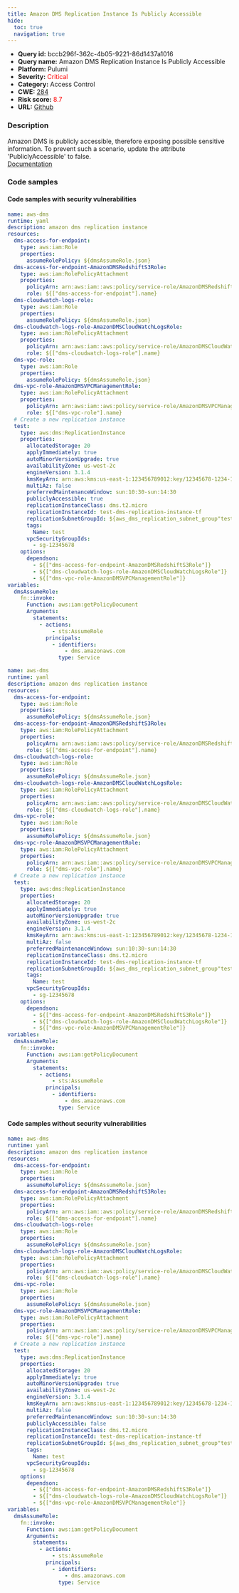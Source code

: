 ```yaml
---
title: Amazon DMS Replication Instance Is Publicly Accessible
hide:
  toc: true
  navigation: true
---
```


<style>
  .highlight .hll {
    background-color: #ff171742;
  }
  .md-content {
    max-width: 1100px;
    margin: 0 auto;
  }
</style>

-   **Query id:** bccb296f-362c-4b05-9221-86d1437a1016
-   **Query name:** Amazon DMS Replication Instance Is Publicly Accessible
-   **Platform:** Pulumi
-   **Severity:** <span style="color:#ff0000">Critical</span>
-   **Category:** Access Control
-   **CWE:** <a href="https://cwe.mitre.org/data/definitions/284.html" onclick="newWindowOpenerSafe(event, 'https://cwe.mitre.org/data/definitions/284.html')">284</a>
-   **Risk score:** <span style="color:#ff0000">8.7</span>
-   **URL:** [Github](https://github.com/Checkmarx/kics/tree/master/assets/queries/pulumi/aws/amazon_dms_replication_instance_is_publicly_accessible)

### Description
Amazon DMS is publicly accessible, therefore exposing possible sensitive information. To prevent such a scenario, update the attribute 'PubliclyAccessible' to false.<br>
[Documentation](https://www.pulumi.com/registry/packages/aws/api-docs/dms/replicationinstance/)

### Code samples
#### Code samples with security vulnerabilities
```yaml title="Positive test num. 1 - yaml file" hl_lines="44"
name: aws-dms
runtime: yaml
description: amazon dms replication instance
resources:
  dms-access-for-endpoint:
    type: aws:iam:Role
    properties:
      assumeRolePolicy: ${dmsAssumeRole.json}
  dms-access-for-endpoint-AmazonDMSRedshiftS3Role:
    type: aws:iam:RolePolicyAttachment
    properties:
      policyArn: arn:aws:iam::aws:policy/service-role/AmazonDMSRedshiftS3Role
      role: ${["dms-access-for-endpoint"].name}
  dms-cloudwatch-logs-role:
    type: aws:iam:Role
    properties:
      assumeRolePolicy: ${dmsAssumeRole.json}
  dms-cloudwatch-logs-role-AmazonDMSCloudWatchLogsRole:
    type: aws:iam:RolePolicyAttachment
    properties:
      policyArn: arn:aws:iam::aws:policy/service-role/AmazonDMSCloudWatchLogsRole
      role: ${["dms-cloudwatch-logs-role"].name}
  dms-vpc-role:
    type: aws:iam:Role
    properties:
      assumeRolePolicy: ${dmsAssumeRole.json}
  dms-vpc-role-AmazonDMSVPCManagementRole:
    type: aws:iam:RolePolicyAttachment
    properties:
      policyArn: arn:aws:iam::aws:policy/service-role/AmazonDMSVPCManagementRole
      role: ${["dms-vpc-role"].name}
  # Create a new replication instance
  test:
    type: aws:dms:ReplicationInstance
    properties:
      allocatedStorage: 20
      applyImmediately: true
      autoMinorVersionUpgrade: true
      availabilityZone: us-west-2c
      engineVersion: 3.1.4
      kmsKeyArn: arn:aws:kms:us-east-1:123456789012:key/12345678-1234-1234-1234-123456789012
      multiAz: false
      preferredMaintenanceWindow: sun:10:30-sun:14:30
      publiclyAccessible: true
      replicationInstanceClass: dms.t2.micro
      replicationInstanceId: test-dms-replication-instance-tf
      replicationSubnetGroupId: ${aws_dms_replication_subnet_group"test-dms-replication-subnet-group-tf"[%!s(MISSING)].id}
      tags:
        Name: test
      vpcSecurityGroupIds:
        - sg-12345678
    options:
      dependson:
        - ${["dms-access-for-endpoint-AmazonDMSRedshiftS3Role"]}
        - ${["dms-cloudwatch-logs-role-AmazonDMSCloudWatchLogsRole"]}
        - ${["dms-vpc-role-AmazonDMSVPCManagementRole"]}
variables:
  dmsAssumeRole:
    fn::invoke:
      Function: aws:iam:getPolicyDocument
      Arguments:
        statements:
          - actions:
              - sts:AssumeRole
            principals:
              - identifiers:
                  - dms.amazonaws.com
                type: Service
```
```yaml title="Positive test num. 2 - yaml file" hl_lines="35"
name: aws-dms
runtime: yaml
description: amazon dms replication instance
resources:
  dms-access-for-endpoint:
    type: aws:iam:Role
    properties:
      assumeRolePolicy: ${dmsAssumeRole.json}
  dms-access-for-endpoint-AmazonDMSRedshiftS3Role:
    type: aws:iam:RolePolicyAttachment
    properties:
      policyArn: arn:aws:iam::aws:policy/service-role/AmazonDMSRedshiftS3Role
      role: ${["dms-access-for-endpoint"].name}
  dms-cloudwatch-logs-role:
    type: aws:iam:Role
    properties:
      assumeRolePolicy: ${dmsAssumeRole.json}
  dms-cloudwatch-logs-role-AmazonDMSCloudWatchLogsRole:
    type: aws:iam:RolePolicyAttachment
    properties:
      policyArn: arn:aws:iam::aws:policy/service-role/AmazonDMSCloudWatchLogsRole
      role: ${["dms-cloudwatch-logs-role"].name}
  dms-vpc-role:
    type: aws:iam:Role
    properties:
      assumeRolePolicy: ${dmsAssumeRole.json}
  dms-vpc-role-AmazonDMSVPCManagementRole:
    type: aws:iam:RolePolicyAttachment
    properties:
      policyArn: arn:aws:iam::aws:policy/service-role/AmazonDMSVPCManagementRole
      role: ${["dms-vpc-role"].name}
  # Create a new replication instance
  test:
    type: aws:dms:ReplicationInstance
    properties:
      allocatedStorage: 20
      applyImmediately: true
      autoMinorVersionUpgrade: true
      availabilityZone: us-west-2c
      engineVersion: 3.1.4
      kmsKeyArn: arn:aws:kms:us-east-1:123456789012:key/12345678-1234-1234-1234-123456789012
      multiAz: false
      preferredMaintenanceWindow: sun:10:30-sun:14:30
      replicationInstanceClass: dms.t2.micro
      replicationInstanceId: test-dms-replication-instance-tf
      replicationSubnetGroupId: ${aws_dms_replication_subnet_group"test-dms-replication-subnet-group-tf"[%!s(MISSING)].id}
      tags:
        Name: test
      vpcSecurityGroupIds:
        - sg-12345678
    options:
      dependson:
        - ${["dms-access-for-endpoint-AmazonDMSRedshiftS3Role"]}
        - ${["dms-cloudwatch-logs-role-AmazonDMSCloudWatchLogsRole"]}
        - ${["dms-vpc-role-AmazonDMSVPCManagementRole"]}
variables:
  dmsAssumeRole:
    fn::invoke:
      Function: aws:iam:getPolicyDocument
      Arguments:
        statements:
          - actions:
              - sts:AssumeRole
            principals:
              - identifiers:
                  - dms.amazonaws.com
                type: Service
```


#### Code samples without security vulnerabilities
```yaml title="Negative test num. 1 - yaml file"
name: aws-dms
runtime: yaml
description: amazon dms replication instance
resources:
  dms-access-for-endpoint:
    type: aws:iam:Role
    properties:
      assumeRolePolicy: ${dmsAssumeRole.json}
  dms-access-for-endpoint-AmazonDMSRedshiftS3Role:
    type: aws:iam:RolePolicyAttachment
    properties:
      policyArn: arn:aws:iam::aws:policy/service-role/AmazonDMSRedshiftS3Role
      role: ${["dms-access-for-endpoint"].name}
  dms-cloudwatch-logs-role:
    type: aws:iam:Role
    properties:
      assumeRolePolicy: ${dmsAssumeRole.json}
  dms-cloudwatch-logs-role-AmazonDMSCloudWatchLogsRole:
    type: aws:iam:RolePolicyAttachment
    properties:
      policyArn: arn:aws:iam::aws:policy/service-role/AmazonDMSCloudWatchLogsRole
      role: ${["dms-cloudwatch-logs-role"].name}
  dms-vpc-role:
    type: aws:iam:Role
    properties:
      assumeRolePolicy: ${dmsAssumeRole.json}
  dms-vpc-role-AmazonDMSVPCManagementRole:
    type: aws:iam:RolePolicyAttachment
    properties:
      policyArn: arn:aws:iam::aws:policy/service-role/AmazonDMSVPCManagementRole
      role: ${["dms-vpc-role"].name}
  # Create a new replication instance
  test:
    type: aws:dms:ReplicationInstance
    properties:
      allocatedStorage: 20
      applyImmediately: true
      autoMinorVersionUpgrade: true
      availabilityZone: us-west-2c
      engineVersion: 3.1.4
      kmsKeyArn: arn:aws:kms:us-east-1:123456789012:key/12345678-1234-1234-1234-123456789012
      multiAz: false
      preferredMaintenanceWindow: sun:10:30-sun:14:30
      publiclyAccessible: false
      replicationInstanceClass: dms.t2.micro
      replicationInstanceId: test-dms-replication-instance-tf
      replicationSubnetGroupId: ${aws_dms_replication_subnet_group"test-dms-replication-subnet-group-tf"[%!s(MISSING)].id}
      tags:
        Name: test
      vpcSecurityGroupIds:
        - sg-12345678
    options:
      dependson:
        - ${["dms-access-for-endpoint-AmazonDMSRedshiftS3Role"]}
        - ${["dms-cloudwatch-logs-role-AmazonDMSCloudWatchLogsRole"]}
        - ${["dms-vpc-role-AmazonDMSVPCManagementRole"]}
variables:
  dmsAssumeRole:
    fn::invoke:
      Function: aws:iam:getPolicyDocument
      Arguments:
        statements:
          - actions:
              - sts:AssumeRole
            principals:
              - identifiers:
                  - dms.amazonaws.com
                type: Service
```

